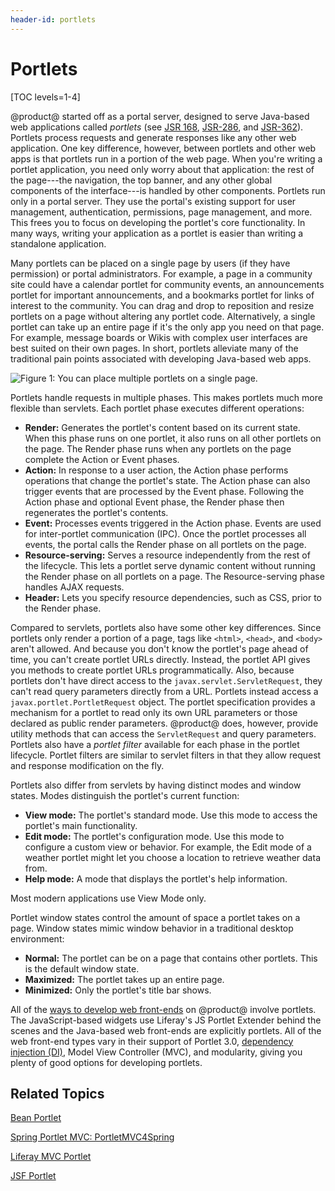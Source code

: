 ```yaml
---
header-id: portlets
---
```


# Portlets

[TOC levels=1-4]

@product@ started off as a portal server, designed to serve Java-based web
applications called *portlets* (see [JSR 168](https://jcp.org/en/jsr/detail?id=168), 
[JSR-286](https://jcp.org/en/jsr/detail?id=286), and 
[JSR-362](https://jcp.org/en/jsr/detail?id=362)). 
Portlets process requests and generate
responses like any other web application. One key difference, however, between
portlets and other web apps is that portlets run in a portion of the web page.
When you're writing a portlet application, you need only worry about that
application: the rest of the page---the navigation, the top banner, and any
other global components of the interface---is handled by other components.
Portlets run only in a portal server. They use the portal's existing support for
user management, authentication, permissions, page management, and more. This
frees you to focus on developing the portlet's core functionality. In many ways,
writing your application as a portlet is easier than writing a standalone
application. 

Many portlets can be placed on a single page by users (if they have permission)
or portal administrators. For example, a page in a community site could have
a calendar portlet for community events, an announcements portlet for important
announcements, and a bookmarks portlet for links of interest to the community.
You can drag and drop to reposition and resize portlets on a page without
altering any portlet code. Alternatively, a single portlet can take up an entire
page if it's the only app you need on that page. For example, message boards
or Wikis with complex user interfaces are best suited on their own pages. In
short, portlets alleviate many of the traditional pain points associated with
developing Java-based web apps. 

![Figure 1: You can place multiple portlets on a single page.](../../images/portlet-applications.png)

Portlets handle requests in multiple phases. This makes portlets much more
flexible than servlets. Each portlet phase executes different operations: 

-   **Render:** Generates the portlet's content based on its current state. When
    this phase runs on one portlet, it also runs on all other portlets on the
    page. The Render phase runs when any portlets on the page complete the
    Action or Event phases. 
-   **Action:** In response to a user action, the Action phase performs
    operations that change the portlet's state. The Action phase can also
    trigger events that are processed by the Event phase. Following the Action
    phase and optional Event phase, the Render phase then regenerates the
    portlet's contents. 
-   **Event:** Processes events triggered in the Action phase. Events are used 
    for inter-portlet communication (IPC). Once the portlet processes all
    events, the portal calls the Render phase on all portlets on the page. 
-   **Resource-serving:** Serves a resource independently from the rest of the 
    lifecycle. This lets a portlet serve dynamic content without running the
    Render phase on all portlets on a page. The Resource-serving phase handles
    AJAX requests. 
-   **Header:** Lets you specify resource dependencies, such as CSS, prior to 
    the Render phase. 

Compared to servlets, portlets also have some other key differences. Since
portlets only render a portion of a page, tags like `<html>`, `<head>`, and
`<body>` aren't allowed. And because you don't know the portlet's page ahead of
time, you can't create portlet URLs directly. Instead, the portlet API gives you
methods to create portlet URLs programmatically. Also, because portlets don't
have direct access to the `javax.servlet.ServletRequest`, they can't read query
parameters directly from a URL. Portlets instead access a
`javax.portlet.PortletRequest` object. The portlet specification provides a
mechanism for a portlet to read only its own URL parameters or those declared as
public render parameters. @product@ does, however, provide utility methods that
can access the `ServletRequest` and query parameters. Portlets also have a
*portlet filter* available for each phase in the portlet lifecycle. Portlet
filters are similar to servlet filters in that they allow request and response
modification on the fly. 

Portlets also differ from servlets by having distinct modes and window states. 
Modes distinguish the portlet's current function: 

-   **View mode:** The portlet's standard mode. Use this mode to access the 
    portlet's main functionality. 
-   **Edit mode:** The portlet's configuration mode. Use this mode to configure 
    a custom view or behavior. For example, the Edit mode of a weather portlet
    might let you choose a location to retrieve weather data from. 
-   **Help mode:** A mode that displays the portlet's help information. 

Most modern applications use View Mode only. 

Portlet window states control the amount of space a portlet takes on a page. 
Window states mimic window behavior in a traditional desktop environment: 

-   **Normal:** The portlet can be on a page that contains other portlets. This 
    is the default window state. 
-   **Maximized:** The portlet takes up an entire page. 
-   **Minimized:** Only the portlet's title bar shows.

All of the
[ways to develop web front-ends](/docs/7-2/appdev/-/knowledge_base/a/web-front-ends)
on @product@ involve portlets. The JavaScript-based widgets use Liferay's JS
Portlet Extender behind the scenes and the Java-based web front-ends are
explicitly portlets. All of the web front-end types vary in their support of
Portlet 3.0,
[dependency injection (DI)](/docs/7-2/frameworks/-/knowledge_base/f/dependency-injection),
Model View Controller (MVC), and modularity, giving you plenty of good options
for developing portlets. 

## Related Topics 

[Bean Portlet](/docs/7-2/appdev/-/knowledge_base/a/bean-portlet)

[Spring Portlet MVC: PortletMVC4Spring](/docs/7-2/appdev/-/knowledge_base/a/spring-portlet-mvc)

[Liferay MVC Portlet](/docs/7-2/appdev/-/knowledge_base/a/liferay-mvc-portlet)

[JSF Portlet](/docs/7-2/appdev/-/knowledge_base/a/jsf-portlet)
